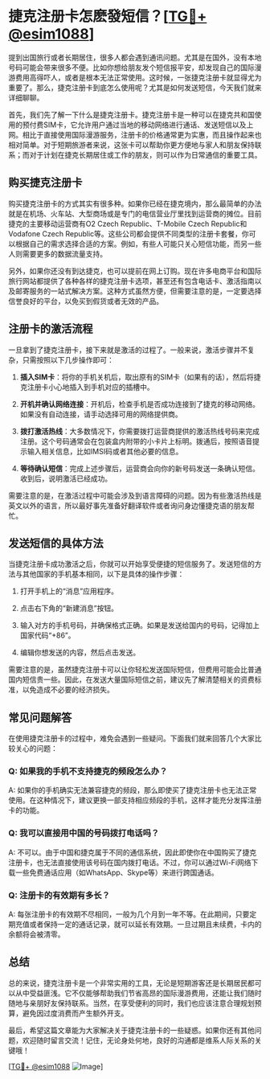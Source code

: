 # 捷克注册卡怎麽發短信？[[TG💪+ @esim1088](https://t.me/s/esim1088)]

提到出国旅行或者长期居住，很多人都会遇到通讯问题。尤其是在国外，没有本地号码可能会带来很多不便。比如你想给朋友发个短信报平安，却发现自己的国际漫游费用高得吓人，或者是根本无法正常使用。这时候，一张捷克注册卡就显得尤为重要了。那么，捷克注册卡到底怎么使用呢？尤其是如何发送短信，今天我们就来详细聊聊。

首先，我们先了解一下什么是捷克注册卡。捷克注册卡是一种可以在捷克共和国使用的预付费SIM卡，它允许用户通过当地的移动网络进行通话、发送短信以及上网。相比于直接使用国际漫游服务，注册卡的价格通常更为实惠，而且操作起来也相对简单。对于短期旅游者来说，这张卡可以帮助你更方便地与家人和朋友保持联系；而对于计划在捷克长期居住或工作的朋友，则可以作为日常通信的重要工具。

## 购买捷克注册卡

购买捷克注册卡的方式其实有很多种。如果你已经在捷克境内，那么最简单的办法就是在机场、火车站、大型商场或是专门的电信营业厅里找到运营商的摊位。目前捷克的主要移动运营商有O2 Czech Republic、T-Mobile Czech Republic和Vodafone Czech Republic等。这些公司都会提供不同类型的注册卡套餐，你可以根据自己的需求选择合适的方案。例如，有些人可能只关心短信功能，而另一些人则需要更多的数据流量支持。

另外，如果你还没有到达捷克，也可以提前在网上订购。现在许多电商平台和国际旅行网站都提供了各种各样的捷克注册卡选项，甚至还有包含电话卡、激活指南以及邮寄服务的一站式解决方案。这种方式虽然方便，但需要注意的是，一定要选择信誉良好的平台，以免买到假货或者无效的产品。

## 注册卡的激活流程

一旦拿到了捷克注册卡，接下来就是激活的过程了。一般来说，激活步骤并不复杂，只需按照以下几步操作即可：

1. **插入SIM卡**：将你的手机关机后，取出原有的SIM卡（如果有的话），然后将捷克注册卡小心地插入到手机对应的插槽中。
   
2. **开机并确认网络连接**：开机后，检查手机是否成功连接到了捷克的移动网络。如果没有自动连接，请手动选择可用的网络提供商。

3. **拨打激活热线**：大多数情况下，你需要拨打运营商提供的激活热线号码来完成注册。这个号码通常会在包装盒内附带的小卡片上标明。拨通后，按照语音提示输入相关信息，比如IMSI码或者其他必要的信息。

4. **等待确认短信**：完成上述步骤后，运营商会向你的新号码发送一条确认短信。收到后，说明激活已经成功。

需要注意的是，在激活过程中可能会涉及到语言障碍的问题。因为有些激活热线是英文以外的语言，所以最好事先准备好翻译软件或者询问身边懂捷克语的朋友帮忙。

## 发送短信的具体方法

当捷克注册卡成功激活之后，你就可以开始享受便捷的短信服务了。发送短信的方法与其他国家的手机基本相同，以下是具体的操作步骤：

1. 打开手机上的“消息”应用程序。

2. 点击右下角的“新建消息”按钮。

3. 输入对方的手机号码，并确保格式正确。如果是发送给国内的号码，记得加上国家代码“+86”。

4. 编辑你想发送的内容，然后点击发送。

需要注意的是，虽然捷克注册卡可以让你轻松发送国际短信，但费用可能会比普通国内短信贵一些。因此，在发送大量国际短信之前，建议先了解清楚相关的资费标准，以免造成不必要的经济损失。

## 常见问题解答

在使用捷克注册卡的过程中，难免会遇到一些疑问。下面我们就来回答几个大家比较关心的问题：

### Q: 如果我的手机不支持捷克的频段怎么办？

A: 如果你的手机确实无法兼容捷克的频段，那么即使买了捷克注册卡也无法正常使用。在这种情况下，建议更换一部支持相应频段的手机，这样才能充分发挥注册卡的功能。

### Q: 我可以直接用中国的号码拨打电话吗？

A: 不可以。由于中国和捷克属于不同的通信系统，因此即使你在中国购买了捷克注册卡，也无法直接使用该号码在国内拨打电话。不过，你可以通过Wi-Fi网络下载一些免费通话应用（如WhatsApp、Skype等）来进行跨国通话。

### Q: 注册卡的有效期有多长？

A: 每张注册卡的有效期不尽相同，一般为几个月到一年不等。在此期间，只要定期充值或者保持一定的通话记录，就可以延长有效期。一旦过期且未续费，卡内的余额将会被清零。

## 总结

总的来说，捷克注册卡是一个非常实用的工具，无论是短期游客还是长期居民都可以从中受益匪浅。它不仅能够帮助我们节省高昂的国际漫游费用，还能让我们随时随地与亲朋好友保持联系。当然，在享受便利的同时，我们也应该注意合理规划预算，避免因过度消费而产生额外开支。

最后，希望这篇文章能为大家解决关于捷克注册卡的一些疑惑。如果你还有其他问题，欢迎随时留言交流！记住，无论身处何地，良好的沟通都是维系人际关系的关键哦！

[[TG💪+ @esim1088](https://t.me/s/esim1088) ![Image](https://i.postimg.cc/4NQfJmqS/Snipaste-2025-05-13-00-14-12.png)]